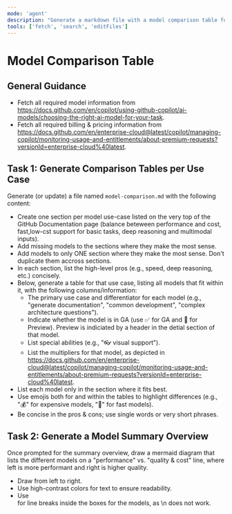 ```yaml
---
mode: 'agent'
description: "Generate a markdown file with a model comparison table for GitHub Copilot models, including pros, cons, and multipliers."
tools: ['fetch', 'search', 'editFiles']
---
```


# Model Comparison Table

## General Guidance

- Fetch all required model information from <https://docs.github.com/en/copilot/using-github-copilot/ai-models/choosing-the-right-ai-model-for-your-task>.
- Fetch all required billing & pricing information from <https://docs.github.com/en/enterprise-cloud@latest/copilot/managing-copilot/monitoring-usage-and-entitlements/about-premium-requests?versionId=enterprise-cloud%40latest>.

## Task 1: Generate Comparison Tables per Use Case

Generate (or update) a file named `model-comparison.md` with the following content:

- Create one section per model use-case listed on the very top of the GitHub Documentation page (balance beteween performance and cost, fast,low-cst support for basic tasks, deep reasoning and multimodal inputs).
- Add missing models to the sections where they make the most sense.
- Add models to only ONE section where they make the most sense. Don't duplicate them accross sections.
- In each section, list the high-level pros (e.g., speed, deep reasoning, etc.) concisely.
- Below, generate a table for that use case, listing all models that fit within it, with the following columns/information:
  - The primary use case and differentiator for each model (e.g., "generate documentation", "common development", "complex architecture questions").
  - Indicate whether the model is in GA (use ✅ for GA and 🚧 for Preview). Preview is indiciated by a header in the detial section of that model.
  - List special abilities (e.g., "👓 visual support").
  - List the multipliers for that model, as depicted in <https://docs.github.com/en/enterprise-cloud@latest/copilot/managing-copilot/monitoring-usage-and-entitlements/about-premium-requests?versionId=enterprise-cloud%40latest>.
- List each model only in the section where it fits best.
- Use emojis both for and within the tables to highlight differences (e.g., "💰" for expensive models, "🚀" for fast models).
- Be concise in the pros & cons; use single words or very short phrases.

## Task 2: Generate a Model Summary Overview

Once prompted for the summary overview, draw a mermaid diagram that lists the different models on a "performance" vs. "quality & cost" line, where left is more performant and right is higher quality.

- Draw from left to right.
- Use high-contrast colors for text to ensure readability.
- Use <br/> for line breaks inside the boxes for the models, as \n does not work.
